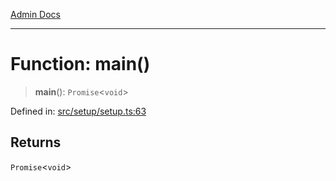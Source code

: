 [Admin Docs](/)

***

# Function: main()

> **main**(): `Promise`\<`void`\>

Defined in: [src/setup/setup.ts:63](https://github.com/PalisadoesFoundation/talawa-admin/blob/main/src/setup/setup.ts#L63)

## Returns

`Promise`\<`void`\>
